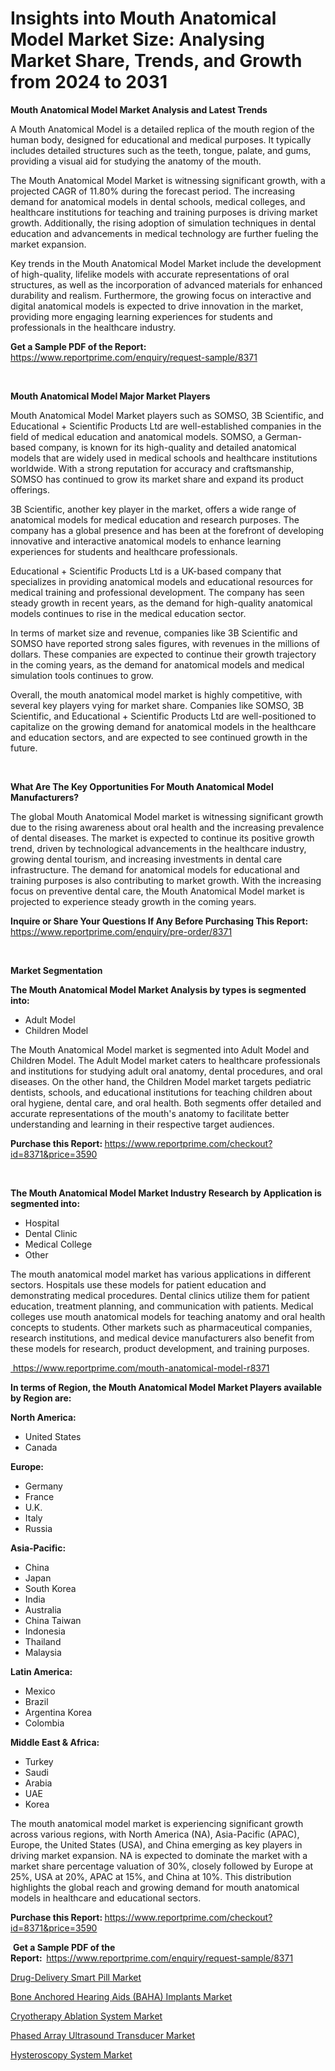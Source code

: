<p><h1>Insights into Mouth Anatomical Model Market Size: Analysing Market Share, Trends, and Growth from 2024 to 2031</h1></p><p><strong>Mouth Anatomical Model Market Analysis and Latest Trends</strong></p>
<p><p>A Mouth Anatomical Model is a detailed replica of the mouth region of the human body, designed for educational and medical purposes. It typically includes detailed structures such as the teeth, tongue, palate, and gums, providing a visual aid for studying the anatomy of the mouth.</p><p>The Mouth Anatomical Model Market is witnessing significant growth, with a projected CAGR of 11.80% during the forecast period. The increasing demand for anatomical models in dental schools, medical colleges, and healthcare institutions for teaching and training purposes is driving market growth. Additionally, the rising adoption of simulation techniques in dental education and advancements in medical technology are further fueling the market expansion.</p><p>Key trends in the Mouth Anatomical Model Market include the development of high-quality, lifelike models with accurate representations of oral structures, as well as the incorporation of advanced materials for enhanced durability and realism. Furthermore, the growing focus on interactive and digital anatomical models is expected to drive innovation in the market, providing more engaging learning experiences for students and professionals in the healthcare industry.</p></p>
<p><strong>Get a Sample PDF of the Report:&nbsp;</strong> <a href="https://www.reportprime.com/enquiry/request-sample/8371">https://www.reportprime.com/enquiry/request-sample/8371</a></p>
<p>&nbsp;</p>
<p><strong>Mouth Anatomical Model Major Market Players</strong></p>
<p><p>Mouth Anatomical Model Market players such as SOMSO, 3B Scientific, and Educational + Scientific Products Ltd are well-established companies in the field of medical education and anatomical models. SOMSO, a German-based company, is known for its high-quality and detailed anatomical models that are widely used in medical schools and healthcare institutions worldwide. With a strong reputation for accuracy and craftsmanship, SOMSO has continued to grow its market share and expand its product offerings.</p><p>3B Scientific, another key player in the market, offers a wide range of anatomical models for medical education and research purposes. The company has a global presence and has been at the forefront of developing innovative and interactive anatomical models to enhance learning experiences for students and healthcare professionals.</p><p>Educational + Scientific Products Ltd is a UK-based company that specializes in providing anatomical models and educational resources for medical training and professional development. The company has seen steady growth in recent years, as the demand for high-quality anatomical models continues to rise in the medical education sector.</p><p>In terms of market size and revenue, companies like 3B Scientific and SOMSO have reported strong sales figures, with revenues in the millions of dollars. These companies are expected to continue their growth trajectory in the coming years, as the demand for anatomical models and medical simulation tools continues to grow.</p><p>Overall, the mouth anatomical model market is highly competitive, with several key players vying for market share. Companies like SOMSO, 3B Scientific, and Educational + Scientific Products Ltd are well-positioned to capitalize on the growing demand for anatomical models in the healthcare and education sectors, and are expected to see continued growth in the future.</p></p>
<p>&nbsp;</p>
<p><strong>What Are The Key Opportunities For Mouth Anatomical Model Manufacturers?</strong></p>
<p><p>The global Mouth Anatomical Model market is witnessing significant growth due to the rising awareness about oral health and the increasing prevalence of dental diseases. The market is expected to continue its positive growth trend, driven by technological advancements in the healthcare industry, growing dental tourism, and increasing investments in dental care infrastructure. The demand for anatomical models for educational and training purposes is also contributing to market growth. With the increasing focus on preventive dental care, the Mouth Anatomical Model market is projected to experience steady growth in the coming years.</p></p>
<p><strong>Inquire or Share Your Questions If Any Before Purchasing This Report:</strong> <a href="https://www.reportprime.com/enquiry/pre-order/8371">https://www.reportprime.com/enquiry/pre-order/8371</a></p>
<p>&nbsp;</p>
<p><strong>Market Segmentation</strong></p>
<p><strong>The Mouth Anatomical Model Market Analysis by types is segmented into:</strong></p>
<p><ul><li>Adult Model</li><li>Children Model</li></ul></p>
<p><p>The Mouth Anatomical Model market is segmented into Adult Model and Children Model. The Adult Model market caters to healthcare professionals and institutions for studying adult oral anatomy, dental procedures, and oral diseases. On the other hand, the Children Model market targets pediatric dentists, schools, and educational institutions for teaching children about oral hygiene, dental care, and oral health. Both segments offer detailed and accurate representations of the mouth's anatomy to facilitate better understanding and learning in their respective target audiences.</p></p>
<p><strong>Purchase this Report:&nbsp;</strong><a href="https://www.reportprime.com/checkout?id=8371&price=3590">https://www.reportprime.com/checkout?id=8371&price=3590</a></p>
<p>&nbsp;</p>
<p><strong>The Mouth Anatomical Model Market Industry Research by Application is segmented into:</strong></p>
<p><ul><li>Hospital</li><li>Dental Clinic</li><li>Medical College</li><li>Other</li></ul></p>
<p><p>The mouth anatomical model market has various applications in different sectors. Hospitals use these models for patient education and demonstrating medical procedures. Dental clinics utilize them for patient education, treatment planning, and communication with patients. Medical colleges use mouth anatomical models for teaching anatomy and oral health concepts to students. Other markets such as pharmaceutical companies, research institutions, and medical device manufacturers also benefit from these models for research, product development, and training purposes.</p></p>
<p><a href="https://www.reportprime.com/mouth-anatomical-model-r8371">&nbsp;https://www.reportprime.com/mouth-anatomical-model-r8371</a></p>
<p><strong>In terms of Region, the Mouth Anatomical Model Market Players available by Region are:</strong></p>
<p>
    <p> <strong> North America: </strong>
        <ul>
            <li>United States</li>
            <li>Canada</li>
        </ul>
        </p> 
    <p> <strong> Europe: </strong>
        <ul>
            <li>Germany</li>
            <li>France</li>
            <li>U.K.</li>
            <li>Italy</li>
            <li>Russia</li>
        </ul>
        </p> 
    <p> <strong> Asia-Pacific: </strong>
        <ul>
            <li>China</li>
            <li>Japan</li>
            <li>South Korea</li>
            <li>India</li>
            <li>Australia</li>
            <li>China Taiwan</li>
            <li>Indonesia</li>
            <li>Thailand</li>
            <li>Malaysia</li>
        </ul>
        </p> 
    <p> <strong> Latin America: </strong>
        <ul>
            <li>Mexico</li>
            <li>Brazil</li>
            <li>Argentina Korea</li>
            <li>Colombia</li>
        </ul>
        </p> 
    <p> <strong> Middle East & Africa: </strong>
        <ul>
            <li>Turkey</li>
            <li>Saudi</li>
            <li>Arabia</li>
            <li>UAE</li>
            <li>Korea</li>
        </ul>
    </p>
    </p>
<p><p>The mouth anatomical model market is experiencing significant growth across various regions, with North America (NA), Asia-Pacific (APAC), Europe, the United States (USA), and China emerging as key players in driving market expansion. NA is expected to dominate the market with a market share percentage valuation of 30%, closely followed by Europe at 25%, USA at 20%, APAC at 15%, and China at 10%. This distribution highlights the global reach and growing demand for mouth anatomical models in healthcare and educational sectors.</p></p>
<p><strong>Purchase this Report: </strong><a href="https://www.reportprime.com/checkout?id=8371&price=3590">https://www.reportprime.com/checkout?id=8371&price=3590</a></p>
<p>&nbsp;<strong>Get a Sample PDF of the Report:&nbsp;&nbsp;</strong><a href="https://www.reportprime.com/enquiry/request-sample/8371">https://www.reportprime.com/enquiry/request-sample/8371</a></p>
<p><strong></strong></p>
<p><p><a href="https://medium.com/@hskdk2672/market-forecast-global-drug-delivery-smart-pill-trends-and-impact-analysis-2024-2031-by-d21eb351d338">Drug-Delivery Smart Pill Market</a></p><p><a href="https://medium.com/@zoeyjohns2003/global-bone-anchored-hearing-aids-baha-implants-industry-analysis-share-growth-trends-and-f679c40af8d0">Bone Anchored Hearing Aids (BAHA) Implants Market</a></p><p><a href="https://medium.com/@lynnullrich1993/cryotherapy-ablation-system-market-research-report-includes-analysis-on-market-size-share-and-1ba7f5053f69">Cryotherapy Ablation System Market</a></p><p><a href="https://github.com/juancolorado15/Market-Research-Report-List-4/blob/main/phased-array-ultrasound-transducer-market.md">Phased Array Ultrasound Transducer Market</a></p><p><a href="https://github.com/mahnoor2003/Market-Research-Report-List-6/blob/main/hysteroscopy-system-market.md">Hysteroscopy System Market</a></p></p>